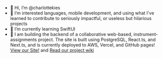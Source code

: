- 👋 Hi, I’m @charlottekies
- :orange_heart: I’m interested languages, mobile development, and using what I've learned to contribute to seriously impactful, or useless but hilarious projects
- :school: I’m currently learning SwiftUI 
- :hammer: I am building the backend of a collaborative web-based, instrument-assignments project. The site is built using PostgreSQL, React.ts, and Next.ts, and is currently deployed to AWS, Vercel, and GitHub pages! [View our Site!](https://pickyourdrum.link) and [Read our project wiki](https://github.com/RubySpeeders/US-Navy-Project/wiki)


<!---
charlottekies/charlottekies is a ✨ special ✨ repository because its `README.md` (this file) appears on your GitHub profile.
You can click the Preview link to take a look at your changes.
--->
